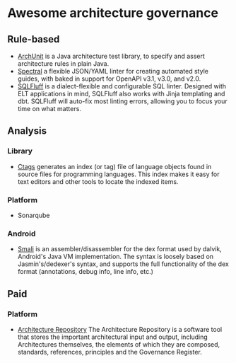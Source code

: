 # Awesome architecture governance

## Rule-based

- [ArchUnit](https://github.com/TNG/ArchUnitNET)  is a Java architecture test library, to specify and assert architecture rules in plain Java.
- [Spectral](https://github.com/stoplightio/spectral) a flexible JSON/YAML linter for creating automated style guides, with baked in support for OpenAPI v3.1, v3.0, and v2.0. 
- [SQLFluff](https://github.com/sqlfluff/sqlfluff) is a dialect-flexible and configurable SQL linter. Designed with ELT applications in mind, SQLFluff also works with Jinja templating and dbt. SQLFluff will auto-fix most linting errors, allowing you to focus your time on what matters.


## Analysis 

### Library

- [Ctags](https://github.com/universal-ctags/ctags) generates an index (or tag) file of language objects found in source files for programming languages. This index makes it easy for text editors and other tools to locate the indexed items.

### Platform

- Sonarqube

### Android

- [Smali](https://github.com/JesusFreke/smali)  is an assembler/disassembler for the dex format used by dalvik, Android's Java VM implementation. The syntax is loosely based on Jasmin's/dedexer's syntax, and supports the full functionality of the dex format (annotations, debug info, line info, etc.)

## Paid 

### Platform

- [Architecture Repository](https://www.dragon1.com/applications/architecture-repository) The Architecture Repository is a software tool that stores the important architectural input and output, including Architectures themselves, the elements of which they are composed, standards, references, principles and the Governance Register. 

